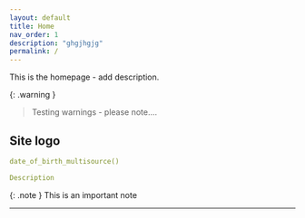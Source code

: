 ```yaml
---
layout: default
title: Home
nav_order: 1
description: "ghgjhgjg"
permalink: /
---
```


This is the homepage - add description.

{: .warning }
> Testing warnings - please note....

 
## Site logo

```yaml
date_of_birth_multisource()

Description
```

{: .note }
This is an important note

----


